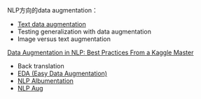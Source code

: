 NLP方向的data augmentation：
- [Text data augmentation](4.%20Artificial%20intelligence/2.%20Approaches/Artificial%20neural%20network/Data%20augmentation/Text%20data%20augmentation.md)
- Testing generalization with data augmentation
- Image versus text augmentation

[Data Augmentation in NLP: Best Practices From a Kaggle Master](https://neptune.ai/blog/data-augmentation-nlp)
-   Back translation
-   [EDA (Easy Data Augmentation)](https://arxiv.org/abs/1901.11196)
-   [NLP Albumentation](https://github.com/albumentations-team/albumentations)
-   [NLP Aug](https://github.com/makcedward/nlpaug)









